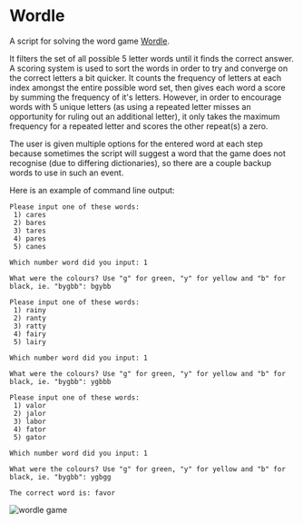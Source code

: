 # Wordle
A script for solving the word game [Wordle](https://www.powerlanguage.co.uk/wordle/). 

It filters the set of all possible 5 letter words until it finds the correct answer. A scoring system is used to sort the words in order to try and converge on the correct letters a bit quicker. It counts the frequency of letters at each index amongst the entire possible word set, then gives each word a score by summing the frequency of it's letters. However, in order to encourage words with 5 unique letters (as using a repeated letter misses an opportunity for ruling out an additional letter), it only takes the maximum frequency for a repeated letter and scores the other repeat(s) a zero. 

The user is given multiple options for the entered word at each step because sometimes the script will suggest a word that the game does not recognise (due to differing dictionaries), so there are a couple backup words to use in such an event.

Here is an example of command line output: 
```
Please input one of these words:
 1) cares
 2) bares
 3) tares
 4) pares
 5) canes

Which number word did you input: 1

What were the colours? Use "g" for green, "y" for yellow and "b" for black, ie. "bygbb": bgybb

Please input one of these words:
 1) rainy
 2) ranty
 3) ratty
 4) fairy
 5) lairy

Which number word did you input: 1

What were the colours? Use "g" for green, "y" for yellow and "b" for black, ie. "bygbb": ygbbb

Please input one of these words:
 1) valor
 2) jalor
 3) labor
 4) fator
 5) gator

Which number word did you input: 1

What were the colours? Use "g" for green, "y" for yellow and "b" for black, ie. "bygbb": ygbgg

The correct word is: favor
```
![wordle game](https://raw.githubusercontent.com/gavin-lb/gavin-lb/main/wordle.png)
